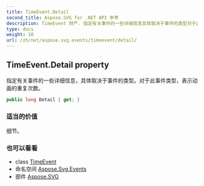 ```yaml
---
title: TimeEvent.Detail
second_title: Aspose.SVG for .NET API 参考
description: TimeEvent 财产. 指定有关事件的一些详细信息具体取决于事件的类型对于此事件类型表示动画的重复次数
type: docs
weight: 10
url: /zh/net/aspose.svg.events/timeevent/detail/
---
```

## TimeEvent.Detail property

指定有关事件的一些详细信息，具体取决于事件的类型。对于此事件类型，表示动画的重复次数。

```csharp
public long Detail { get; }
```

### 适当的价值

细节。

### 也可以看看

* class [TimeEvent](../)
* 命名空间 [Aspose.Svg.Events](../../timeevent/)
* 部件 [Aspose.SVG](../../../)


